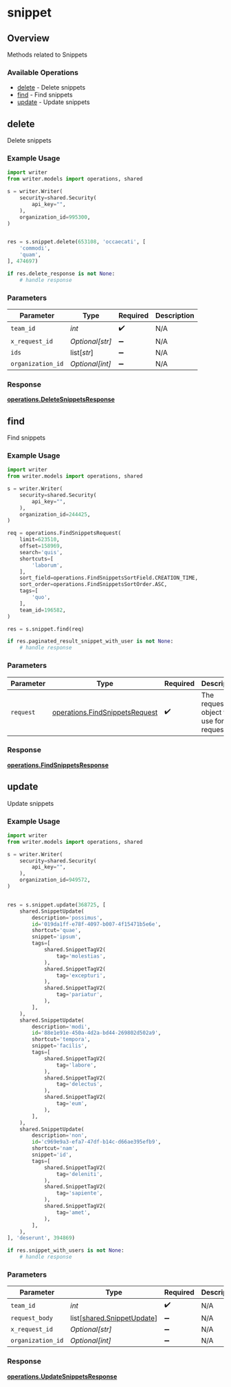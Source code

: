 # snippet

## Overview

Methods related to Snippets

### Available Operations

* [delete](#delete) - Delete snippets
* [find](#find) - Find snippets
* [update](#update) - Update snippets

## delete

Delete snippets

### Example Usage

```python
import writer
from writer.models import operations, shared

s = writer.Writer(
    security=shared.Security(
        api_key="",
    ),
    organization_id=995300,
)


res = s.snippet.delete(653108, 'occaecati', [
    'commodi',
    'quam',
], 474697)

if res.delete_response is not None:
    # handle response
```

### Parameters

| Parameter          | Type               | Required           | Description        |
| ------------------ | ------------------ | ------------------ | ------------------ |
| `team_id`          | *int*              | :heavy_check_mark: | N/A                |
| `x_request_id`     | *Optional[str]*    | :heavy_minus_sign: | N/A                |
| `ids`              | list[*str*]        | :heavy_minus_sign: | N/A                |
| `organization_id`  | *Optional[int]*    | :heavy_minus_sign: | N/A                |


### Response

**[operations.DeleteSnippetsResponse](../../models/operations/deletesnippetsresponse.md)**


## find

Find snippets

### Example Usage

```python
import writer
from writer.models import operations, shared

s = writer.Writer(
    security=shared.Security(
        api_key="",
    ),
    organization_id=244425,
)

req = operations.FindSnippetsRequest(
    limit=623510,
    offset=158969,
    search='quis',
    shortcuts=[
        'laborum',
    ],
    sort_field=operations.FindSnippetsSortField.CREATION_TIME,
    sort_order=operations.FindSnippetsSortOrder.ASC,
    tags=[
        'quo',
    ],
    team_id=196582,
)

res = s.snippet.find(req)

if res.paginated_result_snippet_with_user is not None:
    # handle response
```

### Parameters

| Parameter                                                                        | Type                                                                             | Required                                                                         | Description                                                                      |
| -------------------------------------------------------------------------------- | -------------------------------------------------------------------------------- | -------------------------------------------------------------------------------- | -------------------------------------------------------------------------------- |
| `request`                                                                        | [operations.FindSnippetsRequest](../../models/operations/findsnippetsrequest.md) | :heavy_check_mark:                                                               | The request object to use for the request.                                       |


### Response

**[operations.FindSnippetsResponse](../../models/operations/findsnippetsresponse.md)**


## update

Update snippets

### Example Usage

```python
import writer
from writer.models import operations, shared

s = writer.Writer(
    security=shared.Security(
        api_key="",
    ),
    organization_id=949572,
)


res = s.snippet.update(368725, [
    shared.SnippetUpdate(
        description='possimus',
        id='019da1ff-e78f-4097-b007-4f15471b5e6e',
        shortcut='quae',
        snippet='ipsum',
        tags=[
            shared.SnippetTagV2(
                tag='molestias',
            ),
            shared.SnippetTagV2(
                tag='excepturi',
            ),
            shared.SnippetTagV2(
                tag='pariatur',
            ),
        ],
    ),
    shared.SnippetUpdate(
        description='modi',
        id='88e1e91e-450a-4d2a-bd44-269802d502a9',
        shortcut='tempora',
        snippet='facilis',
        tags=[
            shared.SnippetTagV2(
                tag='labore',
            ),
            shared.SnippetTagV2(
                tag='delectus',
            ),
            shared.SnippetTagV2(
                tag='eum',
            ),
        ],
    ),
    shared.SnippetUpdate(
        description='non',
        id='c969e9a3-efa7-47df-b14c-d66ae395efb9',
        shortcut='nam',
        snippet='id',
        tags=[
            shared.SnippetTagV2(
                tag='deleniti',
            ),
            shared.SnippetTagV2(
                tag='sapiente',
            ),
            shared.SnippetTagV2(
                tag='amet',
            ),
        ],
    ),
], 'deserunt', 394869)

if res.snippet_with_users is not None:
    # handle response
```

### Parameters

| Parameter                                                          | Type                                                               | Required                                                           | Description                                                        |
| ------------------------------------------------------------------ | ------------------------------------------------------------------ | ------------------------------------------------------------------ | ------------------------------------------------------------------ |
| `team_id`                                                          | *int*                                                              | :heavy_check_mark:                                                 | N/A                                                                |
| `request_body`                                                     | list[[shared.SnippetUpdate](../../models/shared/snippetupdate.md)] | :heavy_minus_sign:                                                 | N/A                                                                |
| `x_request_id`                                                     | *Optional[str]*                                                    | :heavy_minus_sign:                                                 | N/A                                                                |
| `organization_id`                                                  | *Optional[int]*                                                    | :heavy_minus_sign:                                                 | N/A                                                                |


### Response

**[operations.UpdateSnippetsResponse](../../models/operations/updatesnippetsresponse.md)**

